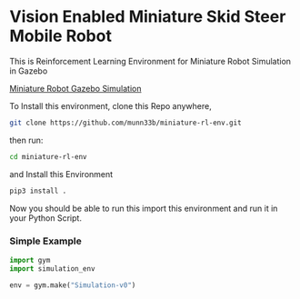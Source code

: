 # Vision Enabled Miniature Skid Steer Mobile Robot

This is Reinforcement Learning Environment for Miniature Robot Simulation in Gazebo 

[Miniature Robot Gazebo Simulation](https://github.com/munn33b/miniature-robot-gazebo-simulation)

To Install this environment, clone this Repo anywhere,

```bash
git clone https://github.com/munn33b/miniature-rl-env.git
```

 then run:

```bash
cd miniature-rl-env
```

and Install this Environment

```bash
pip3 install .
```

Now you should be able to run this import this environment and run it in your Python Script.

### Simple Example

```python
import gym
import simulation_env

env = gym.make("Simulation-v0")
```

